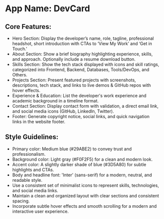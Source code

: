 # **App Name**: DevCard

## Core Features:

- Hero Section: Display the developer’s name, role, tagline, professional headshot, short introduction with CTAs to ‘View My Work’ and ‘Get in Touch.’
- About Section: Show a brief biography highlighting experience, skills, and approach. Optionally include a resume download button.
- Skills Section: Show the tech stack displayed with icons and skill ratings, categorized into Frontend, Backend, Databases, Tools/DevOps, and Others.
- Projects Section: Present featured projects with screenshots, descriptions, tech stack, and links to live demos & GitHub repos with hover effects.
- Experience & Education: List the developer's work experience and academic background in a timeline format.
- Contact Section: Display contact form with validation, a direct email link, and social media icons (GitHub, LinkedIn, Twitter).
- Footer: Generate copyright notice, social links, and quick navigation links in the website footer.

## Style Guidelines:

- Primary color: Medium blue (#29ABE2) to convey trust and professionalism.
- Background color: Light gray (#F0F2F5) for a clean and modern look.
- Accent color: A slightly darker shade of blue (#3D5A80) for subtle highlights and CTAs.
- Body and headline font: 'Inter' (sans-serif) for a modern, neutral, and readable style.
- Use a consistent set of minimalist icons to represent skills, technologies, and social media links.
- Maintain a clean and organized layout with clear sections and consistent spacing.
- Incorporate subtle hover effects and smooth scrolling for a modern and interactive user experience.
